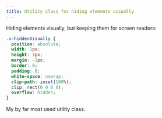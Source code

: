 ```yaml
---
title: Utility class for hiding elements visually
---
```


Hiding elements visually, but keeping them for screen readers:

```css
.u-hiddenVisually {
  position: absolute;
  width: 1px;
  height: 1px;
  margin: -1px;
  border: 0;
  padding: 0;
  white-space: nowrap;
  clip-path: inset(100%);
  clip: rect(0 0 0 0);
  overflow: hidden;
}
```

My by far most used utility class.
